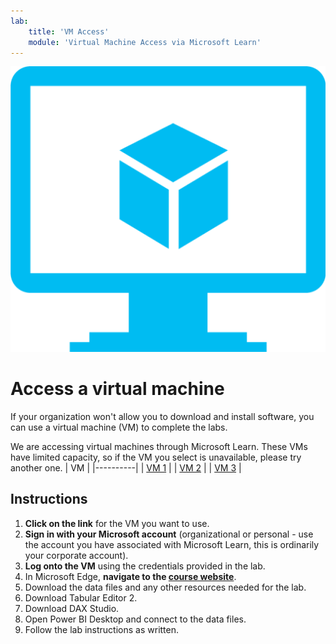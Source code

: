 ```yaml
---
lab:
    title: 'VM Access'
    module: 'Virtual Machine Access via Microsoft Learn'
---
```


![Icon of a blue computer with a cube in the middle, representing a virtual machine.](image.png)


# Access a virtual machine

If your organization won't allow you to download and install software, you can use a virtual machine (VM) to complete the labs.

We are accessing virtual machines through Microsoft Learn. These VMs have limited capacity, so if the VM you select is unavailable, please try another one.
| VM | 
|----------|
| [VM 1](https://learn.microsoft.com/training/modules/design-model-power-bi/8-lab)   |
| [VM 2](https://learn.microsoft.com/training/modules/dax-power-bi-time-intelligence/3b-lab)    | 
| [VM 3](https://learn.microsoft.com/training/modules/dax-power-bi-add-measures/5b-lab)    | 

## Instructions

1. **Click on the link** for the VM you want to use.
2. **Sign in with your Microsoft account** (organizational or personal - use the account you have associated with Microsoft Learn, this is ordinarily your corporate account).
3. **Log onto the VM** using the credentials provided in the lab.
4. In Microsoft Edge, **navigate to the [course website](https://shannonlindsay.github.io/WitchesGuide/Instructions/Labs/03-UseTools.html)**.
5. Download the data files and any other resources needed for the lab.
6. Download Tabular Editor 2.
7. Download DAX Studio.
8. Open Power BI Desktop and connect to the data files.
9. Follow the lab instructions as written.